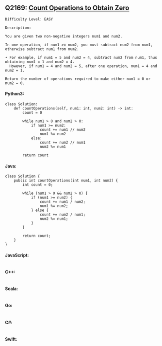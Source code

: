 ## Q2169: [Count Operations to Obtain Zero](https://leetcode.com/problems/count-operations-to-obtain-zero/)

```
Difficulty Level: EASY
```

```
Description:

You are given two non-negative integers num1 and num2.

In one operation, if num1 >= num2, you must subtract num2 from num1, otherwise subtract num1 from num2.

• For example, if num1 = 5 and num2 = 4, subtract num2 from num1, thus obtaining num1 = 1 and num2 = 4.
  However, if num1 = 4 and num2 = 5, after one operation, num1 = 4 and num2 = 1.

Return the number of operations required to make either num1 = 0 or num2 = 0.
```

#### Python3:

```
class Solution:
    def countOperations(self, num1: int, num2: int) -> int:
        count = 0

        while num1 > 0 and num2 > 0:
            if num1 >= num2:
                count += num1 // num2
                num1 %= num2
            else:
                count += num2 // num1
                num2 %= num1

        return count
```

#### Java:

```
class Solution {
    public int countOperations(int num1, int num2) {
        int count = 0;

        while (num1 > 0 && num2 > 0) {
            if (num1 >= num2) {
                count += num1 / num2;
                num1 %= num2;
            } else {
                count += num2 / num1;
                num2 %= num1;
            }
        }
            
        return count;
    }
}
```

#### JavaScript:

```

```

#### C++:

```

```

#### Scala:

```

```

#### Go:

```

```

#### C#:

```

```

#### Swift:

```

```